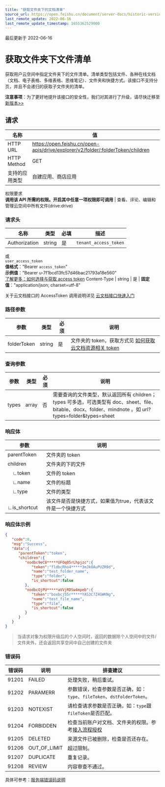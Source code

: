 ```yaml
---
title: "获取文件夹下的文档清单"
source_url: https://open.feishu.cn/document/server-docs/historic-version/docs/drive/folder/get-folder-children
last_remote_update: 2022-06-16
last_remote_update_timestamp: 1655362529000
---
```

最后更新于 2022-06-16

# 获取文件夹下文件清单

获取用户云空间中指定文件夹下的文件清单。清单类型包括文件、各种在线文档（文档、电子表格、多维表格、思维笔记）、文件夹和快捷方式。该接口不支持分页，并且不会递归的获取子文件夹的清单。

**注意事项**：为了更好地提升该接口的安全性，我们对其进行了升级，请尽快迁移至
  [新版本>>](https://open.feishu.cn/document/uAjLw4CM/ukTMukTMukTM/reference/drive-v1/file/list)

## 请求
名称 | 值
---|---
HTTP URL | https://open.feishu.cn/open-apis/drive/explorer/v2/folder/:folderToken/children
HTTP Method | GET
支持的应用类型 | 自建应用、商店应用
权限要求  
 **调用该 API 所需的权限。开启其中任意一项权限即可调用** | 查看、评论、编辑和管理云空间中所有文件(drive:drive)

### 请求头

名称 | 类型 | 必填 | 描述
--- | --- | --- | ---
Authorization | string | 是 | `tenant_access_token`  
或  
`user_access_token`  
**值格式**："Bearer `access_token`"  
**示例值**："Bearer u-7f1bcd13fc57d46bac21793a18e560"  
 [了解更多：如何选择与获取 access token](https://open.feishu.cn/document/uAjLw4CM/ugTN1YjL4UTN24CO1UjN/trouble-shooting/how-to-choose-which-type-of-token-to-use)
Content-Type | string | 是 | **固定值**："application/json; charset=utf-8"

关于云文档接口的 AccessToken 调用说明详见 [云文档接口快速入门](https://open.feishu.cn/document/ukTMukTMukTM/uczNzUjL3czM14yN3MTN)

### 路径参数
|参数|类型|必须|说明|
|--|-----|--|----|
|folderToken|string|是|文件夹的 token，获取方式见 [如何获取云文档资源相关 token](https://open.feishu.cn/document/ukTMukTMukTM/uczNzUjL3czM14yN3MTN#08bb5df6)| 

### 查询参数
|参数|类型|必须|说明|
|--|-----|--|----|
|types|array<string>|否|需要查询的文件类型，默认返回所有 children；types 可多选，可选类型有 doc、sheet、file、bitable、docx、folder、mindnote 。如 url?types=folder&types=sheet|

### 响应体
|参数|说明|
|--|--|
|parentToken|文件夹的 token|
|children|文件夹的下的文件|
|&emsp;∟token|文件的 token|
|&emsp;∟name|文件的标题|
|&emsp;∟type|文件的类型|
|&emsp;∟is_shortcut|该文件是否是快捷方式，如果值为true，代表该文件是一个快捷方式|

### 响应体示例

```json
{
   "code":0,
   "msg":"Success",
   "data":{
      "parentToken":"token",
      "children":{
         "nodbc9eC8*****UFOq05rLhpjzc":{
            "token":"fldbcRho4*****3mJkOAuPUZR9d",
            "name":"test_folder_name",
            "type":"folder",
            "is_shortcut":false
         },
         "nodbcOjPU*****aVVjRDSw4mpeb":{
            "token":"boxbcj55r*****YAS3C7Z4GWKNg",
            "name":"test_file_name",
            "type":"file",
            "is_shortcut":false
         }
      }
   }
}
```
>  当请求对象为权限升级后的个人空间时，返回的数据除个人空间中的文件/文件夹外，还会返回共享空间中自己创建的文件夹

### 错误码

错误码 | 说明 | 排查建议
--- | --- | ---
91201 | FAILED | 处理失败，稍后重试。
91202 | PARAMERR | 参数错误，检查参数是否正确，如：`type`、`fileToken`、`dstFolderToken`。
91203 | NOTEXIST | 请检查请求参数是否正确，如：`type`跟`fileToken`是否匹配。
91204 | FORBIDDEN | 检查当前账户对文档、文件夹的权限。参考[接入流程授权](https://open.feishu.cn/document/ukTMukTMukTM/uUDN04SN0QjL1QDN/docs-overview#6d744fe3)
91205 | DELETED | 来源文件已被删除，检查是否还存在。
91206 | OUT_OF_LIMIT | 超过限制。
91207 | DUPLICATE | 重复记录。
91208 | REVIEW | 内容审查不通过。

具体可参考：[服务端错误码说明](https://open.feishu.cn/document/ukTMukTMukTM/ugjM14COyUjL4ITN)
